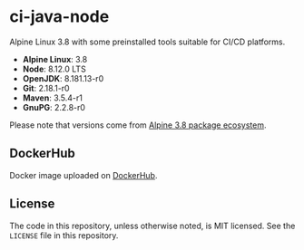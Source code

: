 # ci-java-node
Alpine Linux 3.8 with some preinstalled tools suitable for CI/CD platforms.

* **Alpine Linux**: 3.8
* **Node**: 8.12.0 LTS
* **OpenJDK**: 8.181.13-r0
* **Git**: 2.18.1-r0
* **Maven**: 3.5.4-r1
* **GnuPG**: 2.2.8-r0

Please note that versions come from [Alpine 3.8 package ecosystem](https://pkgs.alpinelinux.org/packages?branch=v3.8).

## DockerHub
Docker image uploaded on [DockerHub](https://hub.docker.com/r/daniloarcidiacono/ci-java-node/).

## License
The code in this repository, unless otherwise noted, is MIT licensed. See the `LICENSE` file in this repository.
